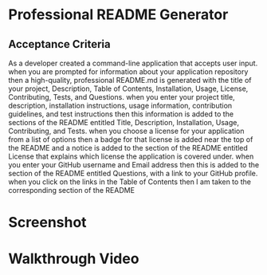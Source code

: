 # Professional README Generator

## Acceptance Criteria

As a developer created a command-line application that accepts user input.
when you are prompted for information about your application repository
then a high-quality, professional README.md is generated with the title of your project, Description, Table of Contents, Installation, Usage, License, Contributing, Tests, and Questions.
when you enter your project title, description, installation instructions, usage information, contribution guidelines, and test instructions
then this information is added to the sections of the README entitled Title, Description, Installation, Usage, Contributing, and Tests.
when you choose a license for your application from a list of options
then a badge for that license is added near the top of the README and a notice is added to the section of the README entitled License that explains which license the application is covered under.
when you enter your GitHub username and Email address then this is added to the section of the README entitled Questions, with a link to your GitHub profile. when you click on the links in the Table of Contents
then I am taken to the corresponding section of the README

# Screenshot

# Walkthrough Video